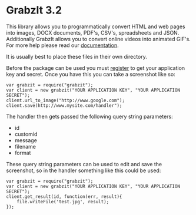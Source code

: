GrabzIt 3.2
===========

This library allows you to programmatically convert HTML and web pages into images, DOCX documents, PDF's, CSV's, spreadsheets and JSON. Additionally GrabzIt allows you to convert online videos into animated GIF's. For more help please read our [documentation](https://grabz.it/api/nodejs).

It is usually best to place these files in their own directory.

Before the package can be used you must [register](https://grabz.it/register.aspx) to get your application key and secret. Once you have this you can take a screenshot like so:

    var grabzit = require("grabzit");
    var client = new grabzit("YOUR APPLICATION KEY", "YOUR APPLICATION SECRET");
    client.url_to_image("http://www.google.com");
    client.save(http://www.mysite.com/handler");

The handler then gets passed the following query string parameters:

- id
- customid
- message
- filename
- format

These query string parameters can be used to edit and save the screenshot, so in the handler something like this could be used:

    var grabzit = require("grabzit");
    var client = new grabzit("YOUR APPLICATION KEY", "YOUR APPLICATION SECRET");
    client.get_result(id, function(err, result){
        file.writeFile('test.jpg', result);
    });